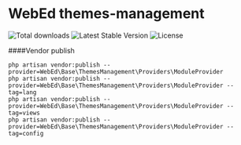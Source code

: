 # WebEd themes-management
![Total downloads](https://poser.pugx.org/sgsoft-studio/themes-management/d/total.svg)
![Latest Stable Version](https://poser.pugx.org/sgsoft-studio/themes-management/v/stable.svg)
![License](https://poser.pugx.org/sgsoft-studio/themes-management/license.svg)

####Vendor publish
```
php artisan vendor:publish --provider=WebEd\Base\ThemesManagement\Providers\ModuleProvider
php artisan vendor:publish --provider=WebEd\Base\ThemesManagement\Providers\ModuleProvider --tag=lang
php artisan vendor:publish --provider=WebEd\Base\ThemesManagement\Providers\ModuleProvider --tag=views
php artisan vendor:publish --provider=WebEd\Base\ThemesManagement\Providers\ModuleProvider --tag=config
```